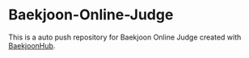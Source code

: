 # Baekjoon-Online-Judge
This is a auto push repository for Baekjoon Online Judge created with [BaekjoonHub](https://github.com/BaekjoonHub/BaekjoonHub).
